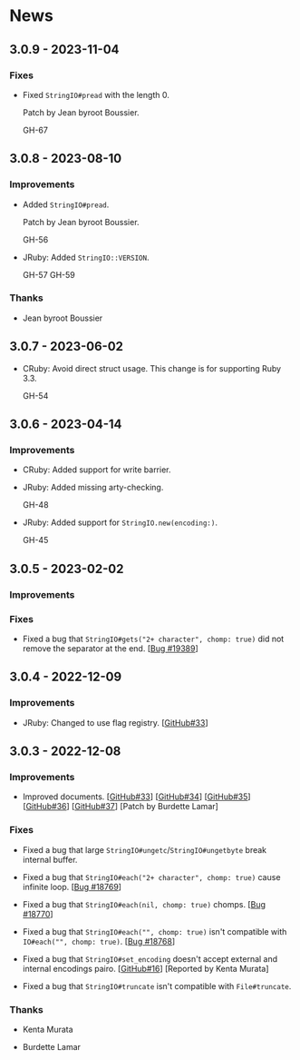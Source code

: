 # News

## 3.0.9 - 2023-11-04

### Fixes

  * Fixed `StringIO#pread` with the length 0.

    Patch by Jean byroot Boussier.

    GH-67

## 3.0.8 - 2023-08-10

### Improvements

  * Added `StringIO#pread`.

    Patch by Jean byroot Boussier.

    GH-56

  * JRuby: Added `StringIO::VERSION`.

    GH-57 GH-59

### Thanks

  * Jean byroot Boussier

## 3.0.7 - 2023-06-02

  * CRuby: Avoid direct struct usage. This change is for supporting
    Ruby 3.3.

    GH-54

## 3.0.6 - 2023-04-14

### Improvements

  * CRuby: Added support for write barrier.

  * JRuby: Added missing arty-checking.

    GH-48

  * JRuby: Added support for `StringIO.new(encoding:)`.

    GH-45

## 3.0.5 - 2023-02-02

### Improvements

### Fixes

  * Fixed a bug that `StringIO#gets("2+ character", chomp: true)` did not
    remove the separator at the end.
    [[Bug #19389](https://bugs.ruby-lang.org/issues/19389)]

## 3.0.4 - 2022-12-09

### Improvements

  * JRuby: Changed to use flag registry.
    [[GitHub#33](https://github.com/ruby/stringio/pull/26)]

## 3.0.3 - 2022-12-08

### Improvements

  * Improved documents.
    [[GitHub#33](https://github.com/ruby/stringio/pull/33)]
    [[GitHub#34](https://github.com/ruby/stringio/pull/34)]
    [[GitHub#35](https://github.com/ruby/stringio/pull/35)]
    [[GitHub#36](https://github.com/ruby/stringio/pull/36)]
    [[GitHub#37](https://github.com/ruby/stringio/pull/37)]
    [Patch by Burdette Lamar]

### Fixes

  * Fixed a bug that large `StringIO#ungetc`/`StringIO#ungetbyte`
    break internal buffer.

  * Fixed a bug that `StringIO#each("2+ character", chomp: true)` cause
    infinite loop.
    [[Bug #18769](https://bugs.ruby-lang.org/issues/18769)]

  * Fixed a bug that `StringIO#each(nil, chomp: true)` chomps.
    [[Bug #18770](https://bugs.ruby-lang.org/issues/18770)]

  * Fixed a bug that `StringIO#each("", chomp: true)` isn't compatible
    with `IO#each("", chomp: true)`.
    [[Bug #18768](https://bugs.ruby-lang.org/issues/18768)]

  * Fixed a bug that `StringIO#set_encoding` doesn't accept external
    and internal encodings pairo.
    [[GitHub#16](https://github.com/ruby/stringio/issues/16)]
    [Reported by Kenta Murata]

  * Fixed a bug that `StringIO#truncate` isn't compatible with
    `File#truncate`.

### Thanks

  * Kenta Murata

  * Burdette Lamar

